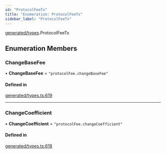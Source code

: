 ```yaml
---
id: "ProtocolFeeTx"
title: "Enumeration: ProtocolFeeTx"
sidebar_label: "ProtocolFeeTx"
---
```


[generated/types](../../../../modules/Generated/Types/Types.md).ProtocolFeeTx

## Enumeration Members

### ChangeBaseFee

• **ChangeBaseFee** = ``"protocolFee.changeBaseFee"``

#### Defined in

[generated/types.ts:619](https://github.com/PolymeshAssociation/polymesh-sdk/blob/d4e2c127f/src/generated/types.ts#L619)

___

### ChangeCoefficient

• **ChangeCoefficient** = ``"protocolFee.changeCoefficient"``

#### Defined in

[generated/types.ts:618](https://github.com/PolymeshAssociation/polymesh-sdk/blob/d4e2c127f/src/generated/types.ts#L618)
